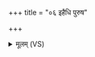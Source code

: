 +++
title = "०६ इहैधि पुरुष"

+++
<details><summary>मूलम् (VS)</summary>

इ॒हैधि॑ पुरुष॒ सर्वे॑ण॒ मन॑सा स॒ह। दू॒तौ य॒मस्य॒ मानु॑ गा॒ अधि॑ जीवपु॒रा इ॑हि ॥
</details>